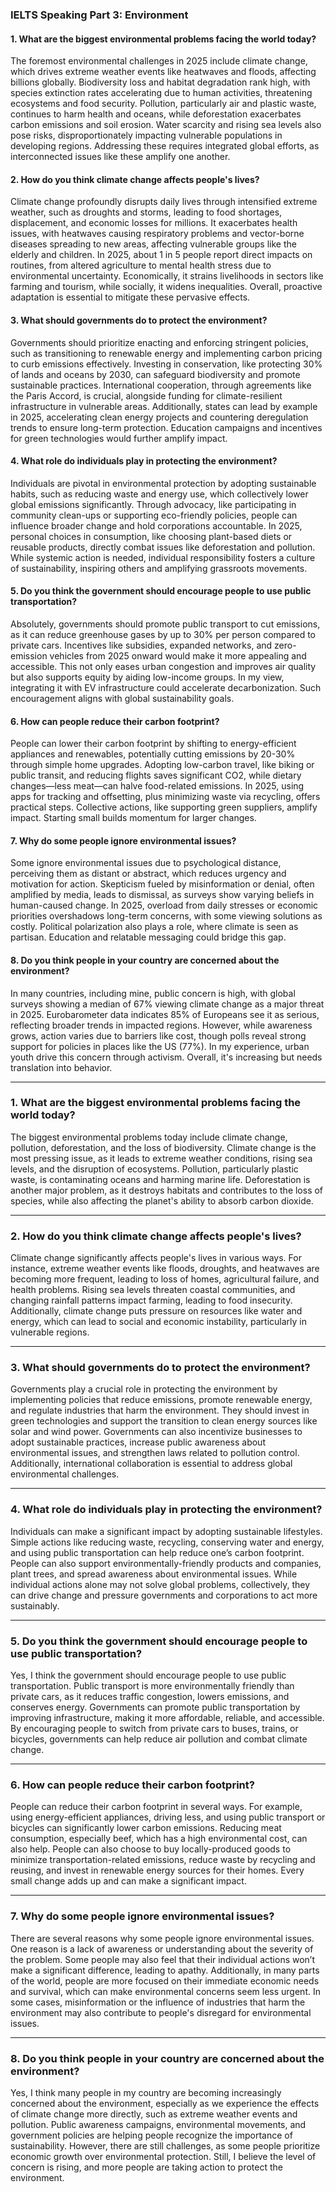 ### IELTS Speaking Part 3: Environment

#### 1. What are the biggest environmental problems facing the world today?
The foremost environmental challenges in 2025 include climate change, which drives extreme weather events like heatwaves and floods, affecting billions globally. Biodiversity loss and habitat degradation rank high, with species extinction rates accelerating due to human activities, threatening ecosystems and food security. Pollution, particularly air and plastic waste, continues to harm health and oceans, while deforestation exacerbates carbon emissions and soil erosion. Water scarcity and rising sea levels also pose risks, disproportionately impacting vulnerable populations in developing regions. Addressing these requires integrated global efforts, as interconnected issues like these amplify one another.

#### 2. How do you think climate change affects people's lives?
Climate change profoundly disrupts daily lives through intensified extreme weather, such as droughts and storms, leading to food shortages, displacement, and economic losses for millions. It exacerbates health issues, with heatwaves causing respiratory problems and vector-borne diseases spreading to new areas, affecting vulnerable groups like the elderly and children. In 2025, about 1 in 5 people report direct impacts on routines, from altered agriculture to mental health stress due to environmental uncertainty. Economically, it strains livelihoods in sectors like farming and tourism, while socially, it widens inequalities. Overall, proactive adaptation is essential to mitigate these pervasive effects.

#### 3. What should governments do to protect the environment?
Governments should prioritize enacting and enforcing stringent policies, such as transitioning to renewable energy and implementing carbon pricing to curb emissions effectively. Investing in conservation, like protecting 30% of lands and oceans by 2030, can safeguard biodiversity and promote sustainable practices. International cooperation, through agreements like the Paris Accord, is crucial, alongside funding for climate-resilient infrastructure in vulnerable areas. Additionally, states can lead by example in 2025, accelerating clean energy projects and countering deregulation trends to ensure long-term protection. Education campaigns and incentives for green technologies would further amplify impact.

#### 4. What role do individuals play in protecting the environment?
Individuals are pivotal in environmental protection by adopting sustainable habits, such as reducing waste and energy use, which collectively lower global emissions significantly. Through advocacy, like participating in community clean-ups or supporting eco-friendly policies, people can influence broader change and hold corporations accountable. In 2025, personal choices in consumption, like choosing plant-based diets or reusable products, directly combat issues like deforestation and pollution. While systemic action is needed, individual responsibility fosters a culture of sustainability, inspiring others and amplifying grassroots movements.

#### 5. Do you think the government should encourage people to use public transportation?
Absolutely, governments should promote public transport to cut emissions, as it can reduce greenhouse gases by up to 30% per person compared to private cars. Incentives like subsidies, expanded networks, and zero-emission vehicles from 2025 onward would make it more appealing and accessible. This not only eases urban congestion and improves air quality but also supports equity by aiding low-income groups. In my view, integrating it with EV infrastructure could accelerate decarbonization. Such encouragement aligns with global sustainability goals.

#### 6. How can people reduce their carbon footprint?
People can lower their carbon footprint by shifting to energy-efficient appliances and renewables, potentially cutting emissions by 20-30% through simple home upgrades. Adopting low-carbon travel, like biking or public transit, and reducing flights saves significant CO2, while dietary changes—less meat—can halve food-related emissions. In 2025, using apps for tracking and offsetting, plus minimizing waste via recycling, offers practical steps. Collective actions, like supporting green suppliers, amplify impact. Starting small builds momentum for larger changes.

#### 7. Why do some people ignore environmental issues?
Some ignore environmental issues due to psychological distance, perceiving them as distant or abstract, which reduces urgency and motivation for action. Skepticism fueled by misinformation or denial, often amplified by media, leads to dismissal, as surveys show varying beliefs in human-caused change. In 2025, overload from daily stresses or economic priorities overshadows long-term concerns, with some viewing solutions as costly. Political polarization also plays a role, where climate is seen as partisan. Education and relatable messaging could bridge this gap.

#### 8. Do you think people in your country are concerned about the environment?
In many countries, including mine, public concern is high, with global surveys showing a median of 67% viewing climate change as a major threat in 2025. Eurobarometer data indicates 85% of Europeans see it as serious, reflecting broader trends in impacted regions. However, while awareness grows, action varies due to barriers like cost, though polls reveal strong support for policies in places like the US (77%). In my experience, urban youth drive this concern through activism. Overall, it's increasing but needs translation into behavior.

--- 

### **1. What are the biggest environmental problems facing the world today?**

The biggest environmental problems today include climate change, pollution, deforestation, and the loss of biodiversity. Climate change is the most pressing issue, as it leads to extreme weather conditions, rising sea levels, and the disruption of ecosystems. Pollution, particularly plastic waste, is contaminating oceans and harming marine life. Deforestation is another major problem, as it destroys habitats and contributes to the loss of species, while also affecting the planet's ability to absorb carbon dioxide.

---

### **2. How do you think climate change affects people's lives?**

Climate change significantly affects people's lives in various ways. For instance, extreme weather events like floods, droughts, and heatwaves are becoming more frequent, leading to loss of homes, agricultural failure, and health problems. Rising sea levels threaten coastal communities, and changing rainfall patterns impact farming, leading to food insecurity. Additionally, climate change puts pressure on resources like water and energy, which can lead to social and economic instability, particularly in vulnerable regions.

---

### **3. What should governments do to protect the environment?**

Governments play a crucial role in protecting the environment by implementing policies that reduce emissions, promote renewable energy, and regulate industries that harm the environment. They should invest in green technologies and support the transition to clean energy sources like solar and wind power. Governments can also incentivize businesses to adopt sustainable practices, increase public awareness about environmental issues, and strengthen laws related to pollution control. Additionally, international collaboration is essential to address global environmental challenges.

---

### **4. What role do individuals play in protecting the environment?**

Individuals can make a significant impact by adopting sustainable lifestyles. Simple actions like reducing waste, recycling, conserving water and energy, and using public transportation can help reduce one’s carbon footprint. People can also support environmentally-friendly products and companies, plant trees, and spread awareness about environmental issues. While individual actions alone may not solve global problems, collectively, they can drive change and pressure governments and corporations to act more sustainably.

---

### **5. Do you think the government should encourage people to use public transportation?**

Yes, I think the government should encourage people to use public transportation. Public transport is more environmentally friendly than private cars, as it reduces traffic congestion, lowers emissions, and conserves energy. Governments can promote public transportation by improving infrastructure, making it more affordable, reliable, and accessible. By encouraging people to switch from private cars to buses, trains, or bicycles, governments can help reduce air pollution and combat climate change.

---

### **6. How can people reduce their carbon footprint?**

People can reduce their carbon footprint in several ways. For example, using energy-efficient appliances, driving less, and using public transport or bicycles can significantly lower carbon emissions. Reducing meat consumption, especially beef, which has a high environmental cost, can also help. People can also choose to buy locally-produced goods to minimize transportation-related emissions, reduce waste by recycling and reusing, and invest in renewable energy sources for their homes. Every small change adds up and can make a significant impact.

---

### **7. Why do some people ignore environmental issues?**

There are several reasons why some people ignore environmental issues. One reason is a lack of awareness or understanding about the severity of the problem. Some people may also feel that their individual actions won’t make a significant difference, leading to apathy. Additionally, in many parts of the world, people are more focused on their immediate economic needs and survival, which can make environmental concerns seem less urgent. In some cases, misinformation or the influence of industries that harm the environment may also contribute to people's disregard for environmental issues.

---

### **8. Do you think people in your country are concerned about the environment?**

Yes, I think many people in my country are becoming increasingly concerned about the environment, especially as we experience the effects of climate change more directly, such as extreme weather events and pollution. Public awareness campaigns, environmental movements, and government policies are helping people recognize the importance of sustainability. However, there are still challenges, as some people prioritize economic growth over environmental protection. Still, I believe the level of concern is rising, and more people are taking action to protect the environment.



